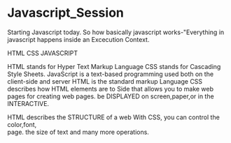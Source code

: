 # Javascript_Session
 Starting Javascript today. So how basically javascript works-"Everything in javascript happens inside an Excecution Context.
 
 HTML                                           CSS                                           JAVASCRIPT
 
 HTML stands for Hyper Text Markup Language     CSS stands for Cascading Style Sheets.        JavaScript is a text-based programming 
                                                                                              used both on the client-side and server 
HTML is the standard markup Language            CSS describes how HTML elements are to        Side that allows you to make web pages 
for creating web pages.                         be DISPLAYED on screen,paper,or in the        INTERACTIVE.

HTML describes the STRUCTURE of a web           With CSS, you can control the color,font,     
page.                                           the size of text and many more operations.
